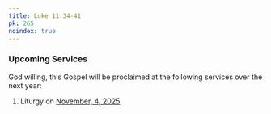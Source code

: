 ```yaml
---
title: Luke 11.34-41
pk: 265
noindex: true
---
```


### Upcoming Services

God willing, this Gospel will be proclaimed at the following services over the next year:


1. Liturgy on [November,  4, 2025](https://orthocal.info/readings/gregorian/2025/11/04/)
